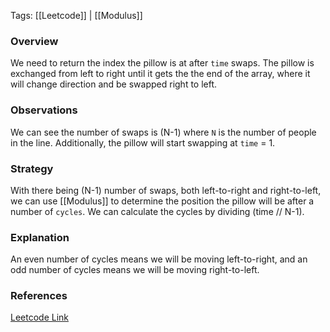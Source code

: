 
Tags: [[Leetcode]] | [[Modulus]]


### Overview
We need to return the index the pillow is at after `time` swaps. The pillow is exchanged from left to right until it gets the the end of the array, where it will change direction and be swapped right to left. 

### Observations
We can see the number of swaps is (N-1) where `N` is the number of people in the line. Additionally, the pillow will start swapping at `time` = 1.

### Strategy
With there being (N-1) number of swaps, both left-to-right and right-to-left, we can use [[Modulus]] to determine the position the pillow will be after a number of `cycles`. We can calculate the cycles by dividing (time // N-1). 

### Explanation
An even number of cycles means we will be moving left-to-right, and an odd number of cycles means we will be moving right-to-left.


### References
[Leetcode Link](https://leetcode.com/problems/pass-the-pillow/?envType=daily-question&envId=2024-07-06)

